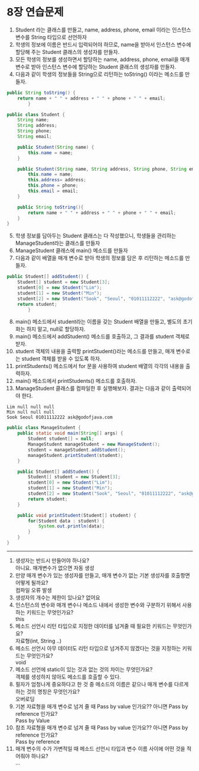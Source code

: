 # 8장 연습문제
1. Student 라는 클래스를 만들고, name, address, phone, email 이라는 인스턴스 변수를 String 타입으로 선언하자
2. 학생의 정보에 이름은 반드시 입력되어야 하므로, name을 받아서 인스턴스 변수에 할당해 주는 Student 클래스의 생성자를 만들자.
3. 모든 학생의 정보를 생성하면서 할당하는 name, address, phone, email을 매개 변수로 받아 인스턴스 변수에 할당하는 Student 클래스의 생성자를 만들자.
4. 다음과 같이 학생의 정보들을 String으로 리턴하는 toString() 이라는 메소드를 만들자.
```java
public String toString() {
    return name + " " + address + " " + phone + " " + email;
        }
```

```java
public class Student {
    String name;
    String address;
    String phone;
    String email;

    public Student(String name) {
        this.name = name;
    }

    public Student(String name, String address, String phone, String email) {
        this.name = name;
        this.address= address;
        this.phone = phone;
        this.email = email;
    }

    public String toString(){
        return name + " " + address + " " + phone + " " + email;
    }
}
```

5. 학생 정보를 담아두는 Student 클래스는 다 작성했으니, 학생들을 관리하는 ManageStudent라는 클래스를 만들자
6. ManageStudent 클래스에 main() 메소드를 만들자
7. 다음과 같이 배열을 매개 변수로 받아 학생의 정보를 담은 후 리턴하는 메소드를 만들자.
```java
public Student[] addStudent() {
    Student[] student = new Student[3];
    student[0] = new Student("Lim");
    student[1] = new Student("Min");
    student[2] = new Student("Sook", "Seoul", "01011112222", "ask@godofjava.com");
    return student;
        }
```   
8. main() 메소드에서 student라는 이름을 갖는 Student 배열을 만들고, 별도의 초기화는 하지 말고, null로 할당하자.
9. main() 메소드에서 addStudent() 메소드를 호출하고, 그 결과를 student 객체로 받자.
10. student 객체의 내용을 출력할 printStudent()라는 메소드를 만들고, 매개 변수로는 student 객체를 받을 수 있도록 하자.
11. printStudents() 메소드에서 for 문을 사용하여 student 배열의 각각의 내용을 출력하자.
12. main() 메소드에서 printStudents() 메소드를 호출하자.
13. ManageStudent 클래스를 컴파일한 후 실행해보자. 결과는 다음과 같이 출력되어야 한다.
```shell
Lim null null null
Min null null null
Sook Seoul 01011112222 ask@godofjava.com
```

```java
public class ManageStudent {
    public static void main(String[] args) {
        Student student[] = null;
        ManageStudent manageStudent = new ManageStudent();
        student = manageStudent.addStudent();
        manageStudent.printStudent(student);
    }

    public Student[] addStudent() {
        Student[] student = new Student[3];
        student[0] = new Student("Lim");
        student[1] = new Student("Min");
        student[2] = new Student("Sook", "Seoul", "01011112222", "ask@godofjava.com");
        return student;
    }

    public void printStudent(Student[] student) {
        for(Student data : student) {
            System.out.println(data);
        }
    }
}
```


--- 
1. 생성자는 반드시 만들어야 하나요?  
아니요. 매개변수가 없으면 자동 생성
2. 만양 매개 변수가 있는 생성자를 만들고, 매개 변수가 없는 기본 생성자를 호출항면 어떻게 될까요?  
컴파일 오류 발생
3. 생성자의 개수는 제한이 있나요?
없어요
4. 인스턴스의 변수와 매개 변수나 메소드 내에서 생성한 변수와 구분하기 위해서 사용하는 키워드는 무엇인가요?  
this
5. 메소드 선언시 리턴 타입으로 지정한 데이터를 넘겨줄 때 필요한 키워드는 무엇인가요?  
자료형(int, String ..)
6. 메소드 선언시 아무 데이터도 리턴 타입으로 넘겨주지 않겠다는 것을 지정하는 키워드는 무엇인가요?  
void
7. 메소드 선언에 static이 있는 것과 없는 것의 차이는 무엇인가요?  
객체를 생성하지 않아도 메소드를 호출할 수 있다.
8. 필자가 엄청나게 중요하다고 한 것 중 메소드의 이름은 같으나 매개 변수를 다르게 하는 것의 명칭은 무엇인가요?  
오버로딩
9. 기본 자료형을 매개 변수로 넘겨 줄 때 Pass by value 인가요?? 아니면 Pass by reference 인가요?  
Pass by Value
10. 참조 자료형을 매개 변수로 넘겨 줄 때 Pass by value 인가요?? 아니면 Pass by reference 인가요?  
Pass by reference
11. 매개 변수의 수가 가변적일 때 메소드 선언시 타입과 변수 이름 사이에 어떤 것을 적어줘야 하나요?  
...
